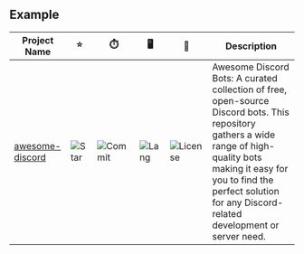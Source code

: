 ## Example

| Project Name | ⭐ | ⏱️ | 🖥️ | 📄 | Description |
| ------------ | - | -- | -- | - | ----------- |
| [awesome-discord](https://github.com/discord-united/awesome-discord) | ![Star](https://img.shields.io/github/stars/discord-united/awesome-discord?style=flat-square) | ![Commit](https://img.shields.io/github/last-commit/discord-united/awesome-discord?style=flat-square) | ![Lang](https://img.shields.io/github/languages/top/discord-united/awesome-discord?style=flat-square) | ![License](https://img.shields.io/github/license/discord-united/awesome-discord?style=flat-square) | Awesome Discord Bots: A curated collection of free, open-source Discord bots. This repository gathers a wide range of high-quality bots making it easy for you to find the perfect solution for any Discord-related development or server need. |
